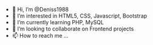 - 👋 Hi, I’m @Deniss1988
- 👀 I’m interested in HTML5, CSS, Javascript, Bootstrap
- 🌱 I’m currently learning PHP, MySQL
- 💞️ I’m looking to collaborate on Frontend projects
- 📫 How to reach me ...

<!---
Deniss1988/Deniss1988 is a ✨ special ✨ repository because its `README.md` (this file) appears on your GitHub profile.
You can click the Preview link to take a look at your changes.
--->
